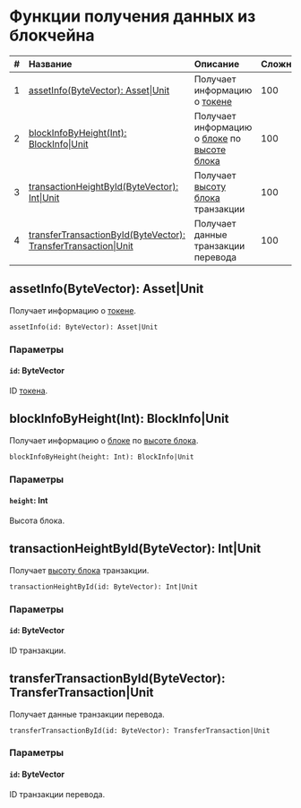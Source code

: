 # Функции получения данных из блокчейна

|   #   | Название | Описание | Сложность |
| :--- | :--- | :--- | :--- |
|   1  | [assetInfo(ByteVector): Аsset&#124;Unit](#asset-info) | Получает информацию о [токене](/blockchain/token.md) | 100 |
|   2  | [blockInfoByHeight(Int): BlockInfo&#124;Unit](#block-info-by-height) | Получает информацию о [блоке](/blockchain/block.md) по [высоте блока](/blockchain/block-height.md) | 100 |
|   3  | [transactionHeightById(ByteVector): Int&#124;Unit](#transaction-height-by-id) | Получает [высоту блока](/blockchain/block-height.md) транзакции | 100 |
|   4  | [transferTransactionById(ByteVector): TransferTransaction&#124;Unit](#transfer-transaction-by-id) | Получает данные транзакции перевода | 100 |

## assetInfo(ByteVector): Аsset|Unit<a id="asset-info"></a>

Получает информацию о [токене](/blockchain/token.md).

```
assetInfo(id: ByteVector): Аsset|Unit
```

### Параметры

#### `id`: ByteVector

ID [токена](/blockchain/token.md).

## blockInfoByHeight(Int): BlockInfo|Unit<a id="block-info-by-height"></a>

Получает информацию о [блоке](/blockchain/block.md) по [высоте блока](/blockchain/block-height.md).

```
blockInfoByHeight(height: Int): BlockInfo|Unit
```

### Параметры

#### `height`: Int

Высота блока.

## transactionHeightById(ByteVector): Int|Unit<a id="transaction-height-by-id"></a>

Получает [высоту блока](/blockchain/block-height.md) транзакции.

```
transactionHeightById(id: ByteVector): Int|Unit
```

### Параметры

#### `id`: ByteVector

ID транзакции.

## transferTransactionById(ByteVector): TransferTransaction|Unit<a id="transfer-transaction-by-id"></a>

Получает данные транзакции перевода.

```
transferTransactionById(id: ByteVector): TransferTransaction|Unit
```

### Параметры

#### `id`: ByteVector

ID транзакции перевода.
